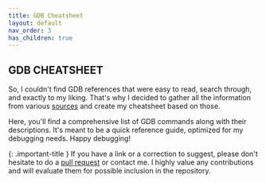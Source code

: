 ```yaml
---
title: GDB Cheatsheet
layout: default
nav_order: 3
has_children: true
---
```


## **GDB CHEATSHEET**

So, I couldn't find GDB references that were easy to read, search through, and exactly to my liking. That's why I decided to gather all the information from various [sources](https://jotavare.github.io/gdb_cheatsheet/references.html) and create my cheatsheet based on those.

Here, you'll find a comprehensive list of GDB commands along with their descriptions. It's meant to be a quick reference guide, optimized for my debugging needs. Happy debugging!

{: .important-title }
If you have a link or a correction to suggest, please don't hesitate to do a [pull request](https://github.com/jotavare/jotavare.github.io/pulls) or contact me. I highly value any contributions and will evaluate them for possible inclusion in the repository.